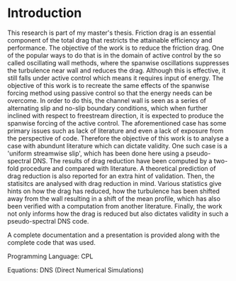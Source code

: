 # Introduction

This research is part of my master's thesis. Friction drag is an essential component of the total drag that restricts the attainable efficiency and performance. The objective of the work is to reduce the friction drag. One of the popular ways to do that is in the domain of active control by the so called oscillating wall methods, where the spanwise oscillations suppresses the turbulence near wall and reduces the drag. Although this is effective, it still falls under active control which means it requires input of energy. The objective of this work is to recreate the same effects of the spanwise forcing method using passive control so that the energy needs can be overcome. In order to do this, the channel wall is seen as a series of alternating slip and no-slip boundary conditions, which when further inclined with respect to freestream direction, it is expected to produce the spanwise forcing of the active control. The aforementioned case has some primary issues such as lack of literature and even a lack of exposure from the perspective of code. Therefore the objective of this work is to analyse a case with abundunt literature which can dictate validity. One such case is a 'uniform streamwise slip', which has been done here using a pseudo-spectral DNS. The results of drag reduction have been computed by a two-fold procedure and compared with literature. A theoretical prediction of drag reduction is also reported for an extra hint of validation. Then, the statisitcs are analysed with drag reduction in mind. Various statistics give hints on how the drag has reduced, how the turbulence has been shifted away from the wall resulting in a shift of the mean profile, which has also been verified with a computation from another literature. Finally, the work not only informs how the drag is reduced but also dictates validity in such a pseudo-spectral DNS code. 

A complete documentation and a presentation is provided along with the complete code that was used.

Programming Language: CPL

Equations: DNS (Direct Numerical Simulations)
